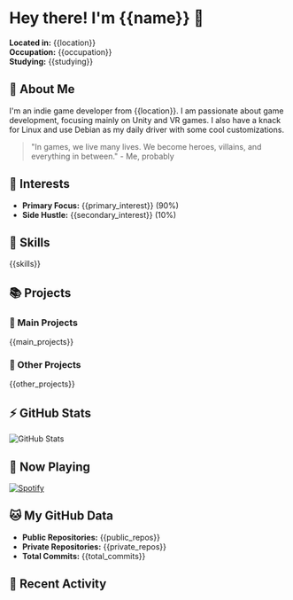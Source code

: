 # Hey there! I'm {{name}} 👋

**Located in:** {{location}}  
**Occupation:** {{occupation}}  
**Studying:** {{studying}}

## 🚀 About Me

I'm an indie game developer from {{location}}. I am passionate about game development, focusing mainly on Unity and VR games. I also have a knack for Linux and use Debian as my daily driver with some cool customizations.

> "In games, we live many lives. We become heroes, villains, and everything in between." - Me, probably

## 🌱 Interests

- **Primary Focus:** {{primary_interest}} (90%)
- **Side Hustle:** {{secondary_interest}} (10%)

## 🔧 Skills

{{skills}}

## 📚 Projects

### 🚀 Main Projects

{{main_projects}}

### 🎨 Other Projects

{{other_projects}}

## ⚡ GitHub Stats

![GitHub Stats](https://github-readme-stats.vercel.app/api?username=hsratneshsci&show_icons=true&theme=radical)

## 🎵 Now Playing

[![Spotify](https://novatorem.vercel.app/api/spotify)](https://open.spotify.com/user/yourspotifyusername)

## 🐱 My GitHub Data

- **Public Repositories:** {{public_repos}}
- **Private Repositories:** {{private_repos}}
- **Total Commits:** {{total_commits}}

## 📜 Recent Activity

<!--START_SECTION:activity-->
<!--END_SECTION:activity-->
